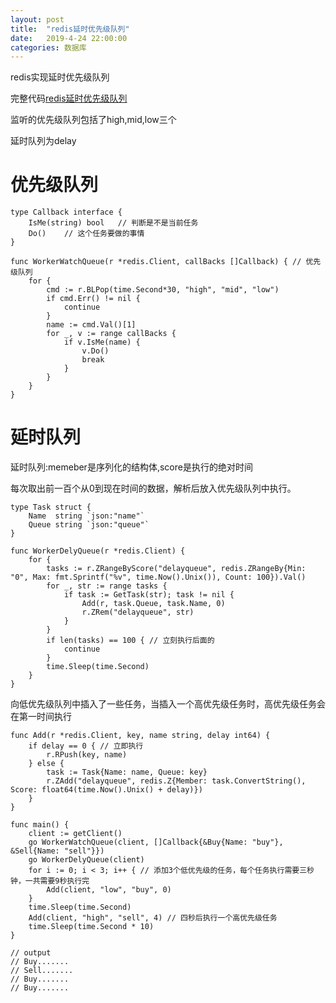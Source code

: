 ```yaml
---
layout: post
title:  "redis延时优先级队列"
date:   2019-4-24 22:00:00
categories: 数据库
---
```


redis实现延时优先级队列

完整代码[redis延时优先级队列](https://github.com/daysleep666/someproject/blob/master/sql/redis/workerqueue/main.go)

监听的优先级队列包括了high,mid,low三个

延时队列为delay

# 优先级队列

```
type Callback interface {
	IsMe(string) bool	// 判断是不是当前任务
	Do()	// 这个任务要做的事情
}

func WorkerWatchQueue(r *redis.Client, callBacks []Callback) { // 优先级队列
	for {
		cmd := r.BLPop(time.Second*30, "high", "mid", "low")
		if cmd.Err() != nil {
			continue
		}
		name := cmd.Val()[1]
		for _, v := range callBacks {
			if v.IsMe(name) {
				v.Do()
				break
			}
		}
	}
}
```

# 延时队列

延时队列:memeber是序列化的结构体,score是执行的绝对时间

每次取出前一百个从0到现在时间的数据，解析后放入优先级队列中执行。

```
type Task struct {
	Name  string `json:"name"`
	Queue string `json:"queue"`
}

func WorkerDelyQueue(r *redis.Client) {
	for {
		tasks := r.ZRangeByScore("delayqueue", redis.ZRangeBy{Min: "0", Max: fmt.Sprintf("%v", time.Now().Unix()), Count: 100}).Val()
		for _, str := range tasks {
			if task := GetTask(str); task != nil {
				Add(r, task.Queue, task.Name, 0)
				r.ZRem("delayqueue", str)
			}
		}
		if len(tasks) == 100 { // 立刻执行后面的
			continue
		}
		time.Sleep(time.Second)
	}
}

```

向低优先级队列中插入了一些任务，当插入一个高优先级任务时，高优先级任务会在第一时间执行

```
func Add(r *redis.Client, key, name string, delay int64) {
	if delay == 0 { // 立即执行
		r.RPush(key, name)
	} else {
		task := Task{Name: name, Queue: key}
		r.ZAdd("delayqueue", redis.Z{Member: task.ConvertString(), Score: float64(time.Now().Unix() + delay)})
	}
}

func main() {
	client := getClient()
	go WorkerWatchQueue(client, []Callback{&Buy{Name: "buy"}, &Sell{Name: "sell"}})
	go WorkerDelyQueue(client)
	for i := 0; i < 3; i++ { // 添加3个低优先级的任务，每个任务执行需要三秒钟，一共需要9秒执行完
		Add(client, "low", "buy", 0)
	}
	time.Sleep(time.Second)
	Add(client, "high", "sell", 4) // 四秒后执行一个高优先级任务
	time.Sleep(time.Second * 10)
}

// output
// Buy.......
// Sell.......
// Buy.......
// Buy.......
```